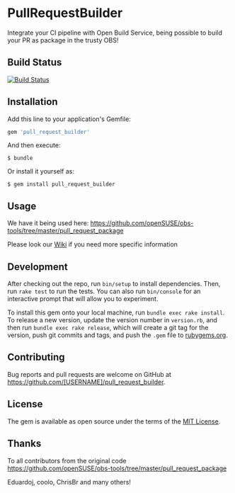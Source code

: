 # PullRequestBuilder

Integrate your CI pipeline with Open Build Service, being possible to build your PR as package in the trusty OBS!

## Build Status
[![Build Status](https://travis-ci.com/vpereira/pull_request_builder.svg?branch=master)](https://travis-ci.com/vpereira/pull_request_builder)

## Installation

Add this line to your application's Gemfile:

```ruby
gem 'pull_request_builder'
```

And then execute:

    $ bundle

Or install it yourself as:

    $ gem install pull_request_builder

## Usage

We have it being used here: https://github.com/openSUSE/obs-tools/tree/master/pull_request_package

Please look our [Wiki](https://github.com/vpereira/pull_request_builder/wiki/running) if you need more specific information

## Development

After checking out the repo, run `bin/setup` to install dependencies. Then, run `rake test` to run the tests. You can also run `bin/console` for an interactive prompt that will allow you to experiment.

To install this gem onto your local machine, run `bundle exec rake install`. To release a new version, update the version number in `version.rb`, and then run `bundle exec rake release`, which will create a git tag for the version, push git commits and tags, and push the `.gem` file to [rubygems.org](https://rubygems.org).

## Contributing

Bug reports and pull requests are welcome on GitHub at https://github.com/[USERNAME]/pull_request_builder.

## License

The gem is available as open source under the terms of the [MIT License](https://opensource.org/licenses/MIT).


## Thanks

To all contributors from the original code https://github.com/openSUSE/obs-tools/tree/master/pull_request_package

Eduardoj, coolo, ChrisBr and many others!
